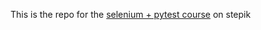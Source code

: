This is the repo for the [selenium + pytest course](https://stepik.org/course/575/syllabus) on stepik
